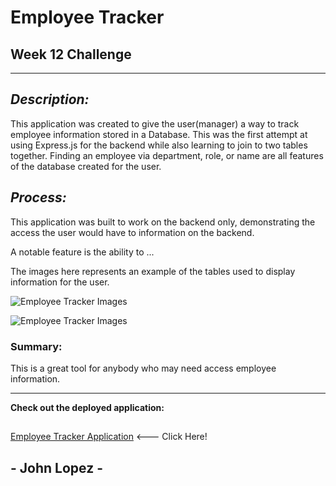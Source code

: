 # Employee Tracker 

## Week 12 Challenge

---
## *Description:* 

This application was created to give the user(manager) a way to track employee information stored in a Database. This was the first attempt at using Express.js for the backend while also learning to join to two tables together. Finding an employee via department, role, or name are all features of the database created for the user. 

## *Process:*

This application was built to work on the backend only, demonstrating the access the user would have to information on the backend.

A notable feature is the ability to ...

The images here represents an example of the tables used to display information for the user.  

![Employee Tracker Images](/Assets/)

![Employee Tracker Images](/Assets/)


### Summary: 

This is a great tool for anybody who may need access employee information. 


--- 
**Check out the deployed application:**
##
[Employee Tracker Application]() <--- Click Here!
## 
## - John Lopez -
